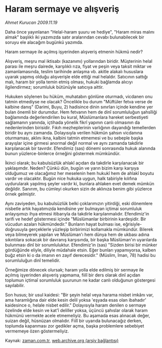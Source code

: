# Haram sermaye ve alışveriş

*Ahmet Kurucan 2009.11.19*

<tr><td class="metin" colspan="2" style="padding-top: 20px; padding-left: 5px; ">Daha önce yayınlanan "Helal-haram şuuru ve hediye", "Haram miras malını almak" başlıklı iki yazımızda satır aralarından cevabı bulunabilecek bir soruyu ele alacağım bugünkü yazımda.</td></tr><tr><td class="metin" colspan="2" style="padding-top: 20px; padding-left: 5px; "><p>Haram sermaye ile açılmış işyerinden alışveriş etmenin hükmü nedir?
<p>Alışveriş, meşru mal iktisabı (kazanımı) yollarından biridir. Müşterinin helal parası ile meşru dairede, karşılıklı rıza, fiyat ve peşin veya taksit miktar ve zamanlamasında, teslim tarihinde anlaşma vb. akitle alakalı hususlara uyarak yapmış olduğu alışverişle elde ettiği mal helaldır. Satıcının sattığı malı, haram bir yolla temin etmiş olması, hukuki bağlamda alıcıyı ilgilendirmez; sorumluluk bütünüyle satıcıya aittir.
<p>Hukuken söylenen bu hüküm, muhatabın gönlüne oturmadı, vicdanen onu tatmin etmediyse ne olacak? Öncelikle bu durum "Müftüler fetva verse de kalbine danış" (Darimi, Buyu, 2) hadisince dinin sınırları içinde kendine yer bulan önemli bir durumdur. Hem fetvanın hem de dinî sorumluluğun şahsîliği bağlamında değerlendirilen bu kural, Müslümanlara hareket serbestiyeti sağlamanın yanında, içtihada yönelik fikrî yapının canlı olmasının da nedenlerinden birisidir. Fıkıh mezheplerinin varlığının dayandığı temellerden biridir bu aynı zamanda. Dolayısıyla verilen hükmün şahsın vicdanına oturmaması, aklını ikna, kalbini tatmin etmemesi ve bu sebeple başka arayışlar içine girmesi anormal değil normal ve aynı zamanda takdirle karşılanacak bir tavırdır. Efendimiz (sas) dönemi sonrasında hukuk alanında bunun yüzlerce-binlerce örneğini göstermek mümkündür.
<p>İkinci olarak; bu kabulsüzlük ahlakî açıdan da takdirle karşılanacak bir yaklaşımdır. Neden? Çünkü dün, bugün ve yarın bizim karşı karşıya olduğumuz ve olacağımız her meselenin hem hukukî hem de ahlakî boyutu vardır ve olacaktır. Bugün nice hukuka uygun, halk tabiriyle kılıfına uydurularak yapılmış şeyler vardır ki, bunlara ahlaken evet demek mümkün değildir. Sanırım, bu cümleyi okurken sizin de aklınıza benim gibi yüzlerce örnek gelmiştir.
<p>Aynı zaviyeden, bu kabulsüzlük belki çoklarımızın yitirdiği, eski dönemlere nisbetle artık hayatımızda kendisine yer bulmayan içtimai sorumluluk anlayışımızı ihya etmesi itibarıyla da takdirle karşılanmalıdır. Efendimiz'in tarifi ve hedef göstermesi içinde "Müslümanlar birbirinin kardeşidir. Bir vücudun azaları hükmündedir." Bunların hayat bulması ise, eğrisiyle-doğrusuyla gerçeklerle yüzleşip birbirimizi kollamakla mümkündür. Bilerek veya bilmeyerek yapılan ve Müslüman'ı hem dünya hem de ukbası adına sıkıntılara sokacak bir davranış karşısında, bir başka Müslüman'ın uyarılarda bulunması dinî bir sorumluluktur. Efendimiz'in (sas) "Sizden birisi bir münker gördüğünde eliyle, diliyle müdahale etsin. Eğer bunları yapamıyorsa, kalben buğz etsin ki o da imanın en zayıf derecesidir." (Müslim, İman, 78) hadisi bu sorumluluğun dinî temelidir.
<p>Örneğimize dönecek olursak; haram yolla elde edilmiş bir sermaye ile açılmış işyerinden alışveriş yapmama, fiilî bir ders olarak dinî açıdan toplumun içtimaî sorumluluk şuurunun ne kadar canlı olduğunun göstergesi sayılabilir.
<p>Son husus; bir usul kaidesi: "Bir şeyin helal veya harama nisbet imkânı var, ama haramlığına dair elde kesin delil yoksa 'eşyada esas olan ibahadır' kaidesince o, helale nisbet edilir." Dolayısıyla haram denilen o sermaye özelinde elde kesin ve kat'î deliller yoksa, üçüncü şahıslar olarak haram hükmünü vermekte acele etmemeliyiz. Bu aşamada esas alınacak değer, suizan değil, hüsnüzan olmalıdır. Fiilî bir uyarıda bulunacağız derken, toplumda kapanması zor gedikler açma, başka problemlere sebebiyet vermemeye özen göstermeliyiz.<br/></p></p></p></p></p></p></p></td></tr>

Kaynak: [zaman.com.tr](http://zaman.com.tr/yazar.do?yazino=917470), [web.archive.org (arşiv bağlantısı)](http://web.archive.org/web/20091219222239/http://www.zaman.com.tr:80/yazar.do?yazino=917470)
